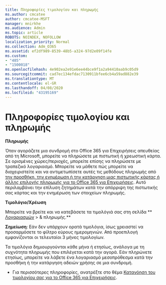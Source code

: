 ```yaml
---
title: Πληροφορίες τιμολογίου και πληρωμής
ms.author: cmcatee
author: cmcatee-MSFT
manager: mnirkhe
ms.audience: Admin
ms.topic: article
ROBOTS: NOINDEX, NOFOLLOW
localization_priority: Normal
ms.collection: Adm_O365
ms.assetid: ef2df989-8539-48b5-a324-97d2e09f14fe
ms.custom:
- "485"
- "1500018"
ms.openlocfilehash: 4e902ea2e91e6ee44bce9f1a2a94410aab9c05d9
ms.sourcegitcommit: cad7ec134efdac7130911bfee6cb4a59ad882e39
ms.translationtype: MT
ms.contentlocale: el-GR
ms.lasthandoff: 04/08/2020
ms.locfileid: "43195169"
---
```

# <a name="invoice-and-payment-information"></a>Πληροφορίες τιμολογίου και πληρωμής

**Πληρωμής**

Όταν αγοράζετε μια συνδρομή στο Office 365 για Επιχειρήσεις απευθείας από τη Microsoft, μπορείτε να πληρώσετε με πιστωτική ή χρεωστική κάρτα.  Σε ορισμένες χώρες/περιοχές, μπορείτε επίσης να πληρώσετε με τραπεζικό λογαριασμό.  Μπορείτε να μάθετε πώς μπορείτε να διαχειριστείτε και να αντιμετωπίσετε αυτές τις μεθόδους πληρωμής από [την προσθήκη, την ενημέρωση ή την κατάργηση μιας πιστωτικής κάρτας ή άλλης επιλογής πληρωμής για το Office 365 για Επιχειρήσεις](https://go.microsoft.com/fwlink/?linkid=2118133).  Αυτό περιλαμβάνει την επίλυση ζητημάτων κατά την απόρριψη της πιστωτικής σας κάρτας και την ενημέρωση των στοιχείων πληρωμής.

**Τιμολόγιο/Χρέωση**

Μπορείτε να βρείτε και να κατεβάσετε τα τιμολόγιά σας στη σελίδα ** [Λογαριασμών](https://go.microsoft.com/fwlink/p/?linkid=848039) > & πληρωμής.**  

**Σημείωση**: Εάν δεν υπάρχουν ορατά τιμολόγια, ίσως χρειαστεί να προσαρμόσετε το φίλτρο εύρους ημερομηνιών.  Από προεπιλογή εμφανίζονται οι τελευταίοι 3 μήνες τιμολογίων.

Τα τιμολόγια δημιουργούνται κάθε μήνα ή ετησίως, ανάλογα με τη συχνότητα πληρωμής που επιλέγεται κατά την αγορά.  Εάν πληρώνετε ετησίως, μπορείτε να λάβετε ένα λογαριασμό μεσοπρόθεσμα κατά την προσθήκη ή την κατάργηση αδειών χρήσης σε μια συνδρομή.
 
- Για περισσότερες πληροφορίες, ανατρέξτε στο θέμα [Κατανόηση του τιμολογίου σας για το Office 365 για Επιχειρήσεις](https://go.microsoft.com/fwlink/?linkid=2119101).
